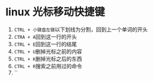 # linux 光标移动快捷键
1. `CTRL + 小键盘左键`以下划线为分割，回到上一个单词的开头
2. `CTRA + A`回到这一行的开头
3. `CTRL + E`回到这一行的结尾
4. `CTRL + U`删掉光标之前的内容
5. `CTRL + K`删掉光标之后的东西
6. `CTRL + R`搜索之前用过的命令
7. ``